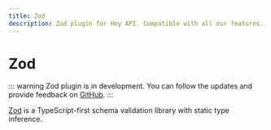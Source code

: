 ```yaml
---
title: Zod
description: Zod plugin for Hey API. Compatible with all our features.
---
```


# Zod

::: warning
Zod plugin is in development. You can follow the updates and provide feedback on [GitHub](https://github.com/hey-api/openapi-ts/issues/876).
:::

[Zod](https://zod.dev/) is a TypeScript-first schema validation library with static type inference.
